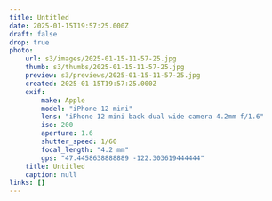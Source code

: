 ```yaml
---
title: Untitled
date: 2025-01-15T19:57:25.000Z
draft: false
drop: true
photo:
    url: s3/images/2025-01-15-11-57-25.jpg
    thumb: s3/thumbs/2025-01-15-11-57-25.jpg
    preview: s3/previews/2025-01-15-11-57-25.jpg
    created: 2025-01-15T19:57:25.000Z
    exif:
        make: Apple
        model: "iPhone 12 mini"
        lens: "iPhone 12 mini back dual wide camera 4.2mm f/1.6"
        iso: 200
        aperture: 1.6
        shutter_speed: 1/60
        focal_length: "4.2 mm"
        gps: "47.4458638888889 -122.303619444444"
    title: Untitled
    caption: null
links: []
---
```

